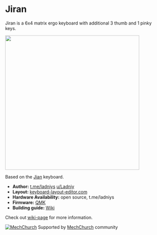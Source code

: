 # Jiran
 Jiran is a 6x4 matrix ergo keyboard with additional 3 thumb and 1 pinky keys.

<img src="https://i.imgur.com/HnA2Onc.png" data-canonical-src="Render" height="430"/>

Based on the [Jian](https://github.com/KGOH/Jian-Info) keyboard.

* __Author:__ [t.me/ladniys](https://t.me/ladniys) [u/Ladniy](https://reddit.com/u/Ladniy)
* __Layout:__ [keyboard-layout-editor.com](http://www.keyboard-layout-editor.com/#/gists/0547cd126f61f8c3f76b0a9952901da4)
* __Hardware Availability:__ open source, t.me/ladniys
* __Firmware:__ [QMK](https://github.com/qmk/qmk_firmware)
* __Building guide:__ [Wiki](https://github.com/Ladniy/jiran-breakoff/wiki)

Check out [wiki-page](https://github.com/Ladniy/jiran-breakoff/wiki) for more information.

[![MechChurch](https://i.imgur.com/QHzKmkz.png)](https://t.me/s/mechchurch) Supported by [MechChurch](https://t.me/s/mechchurch) community
